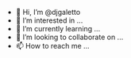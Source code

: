 - 👋 Hi, I’m @djgaletto
- 👀 I’m interested in ...
- 🌱 I’m currently learning ...
- 💞️ I’m looking to collaborate on ...
- 📫 How to reach me ...

<!---
djgaletto/djgaletto is a ✨ special ✨ repository because its `README.md` (this file) appears on your GitHub profile.
You can click the Preview link to take a look at your changes.
--->
